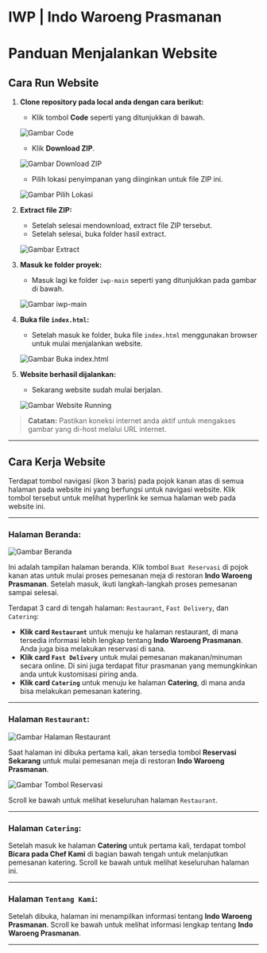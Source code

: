 # IWP | Indo Waroeng Prasmanan 
# Panduan Menjalankan Website

## Cara Run Website

1. **Clone repository pada local anda dengan cara berikut:**
   - Klik tombol **Code** seperti yang ditunjukkan di bawah.
   
   ![Gambar Code](#) <!-- Tambahkan link gambar di sini -->
   
   - Klik **Download ZIP**.

   ![Gambar Download ZIP](#)

   - Pilih lokasi penyimpanan yang diinginkan untuk file ZIP ini.

   ![Gambar Pilih Lokasi](#)

2. **Extract file ZIP:**
   - Setelah selesai mendownload, extract file ZIP tersebut.
   - Setelah selesai, buka folder hasil extract.

   ![Gambar Extract](#)

3. **Masuk ke folder proyek:**
   - Masuk lagi ke folder `iwp-main` seperti yang ditunjukkan pada gambar di bawah.

   ![Gambar iwp-main](#)

4. **Buka file `index.html`:**
   - Setelah masuk ke folder, buka file `index.html` menggunakan browser untuk mulai menjalankan website.

   ![Gambar Buka index.html](#)

5. **Website berhasil dijalankan:**
   - Sekarang website sudah mulai berjalan.

   ![Gambar Website Running](#)

> **Catatan:**
> Pastikan koneksi internet anda aktif untuk mengakses gambar yang di-host melalui URL internet.

---

## Cara Kerja Website

Terdapat tombol navigasi (ikon 3 baris) pada pojok kanan atas di semua halaman pada website ini yang berfungsi untuk navigasi website. Klik tombol tersebut untuk melihat hyperlink ke semua halaman web pada website ini.

---

### Halaman Beranda:
![Gambar Beranda](#)

Ini adalah tampilan halaman beranda. Klik tombol `Buat Reservasi` di pojok kanan atas untuk mulai proses pemesanan meja di restoran **Indo Waroeng Prasmanan**. Setelah masuk, ikuti langkah-langkah proses pemesanan sampai selesai. 

Terdapat 3 card di tengah halaman: `Restaurant`, `Fast Delivery`, dan `Catering`:
- **Klik card `Restaurant`** untuk menuju ke halaman restaurant, di mana tersedia informasi lebih lengkap tentang **Indo Waroeng Prasmanan**. Anda juga bisa melakukan reservasi di sana.
- **Klik card `Fast Delivery`** untuk mulai pemesanan makanan/minuman secara online. Di sini juga terdapat fitur prasmanan yang memungkinkan anda untuk kustomisasi piring anda.
- **Klik card `Catering`** untuk menuju ke halaman **Catering**, di mana anda bisa melakukan pemesanan katering.

---

### Halaman `Restaurant`:
![Gambar Halaman Restaurant](#)

Saat halaman ini dibuka pertama kali, akan tersedia tombol **Reservasi Sekarang** untuk mulai pemesanan meja di restoran **Indo Waroeng Prasmanan**.

![Gambar Tombol Reservasi](#)

Scroll ke bawah untuk melihat keseluruhan halaman `Restaurant`.

---

### Halaman `Catering`:
Setelah masuk ke halaman **Catering** untuk pertama kali, terdapat tombol **Bicara pada Chef Kami** di bagian bawah tengah untuk melanjutkan pemesanan katering. Scroll ke bawah untuk melihat keseluruhan halaman ini.

---

### Halaman `Tentang Kami`:
Setelah dibuka, halaman ini menampilkan informasi tentang **Indo Waroeng Prasmanan**. Scroll ke bawah untuk melihat informasi lengkap tentang **Indo Waroeng Prasmanan**.

---


